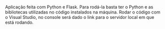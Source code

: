 Aplicação feita com Python e Flask. Para rodá-la basta ter o Python e as bibliotecas utilizadas no código instalados na máquina. Rodar o código com o Visual Studio, no console será dado o link para o servidor local em que está rodando.
